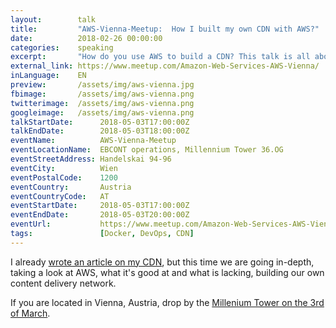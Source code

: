 ```yaml
---
layout:        talk
title:         "AWS-Vienna-Meetup:  How I built my own CDN with AWS?"
date:          2018-02-26 00:00:00
categories:    speaking
excerpt:       "How do you use AWS to build a CDN? This talk is all about the nitty-gritty details!" 
external_link: https://www.meetup.com/Amazon-Web-Services-AWS-Vienna/
inLanguage:    EN
preview:       /assets/img/aws-vienna.jpg
fbimage:       /assets/img/aws-vienna.png
twitterimage:  /assets/img/aws-vienna.png
googleimage:   /assets/img/aws-vienna.png
talkStartDate:      2018-05-03T17:00:00Z 
talkEndDate:        2018-05-03T18:00:00Z
eventName:          AWS-Vienna-Meetup
eventLocationName:  EBCONT operations, Millennium Tower 36.OG
eventStreetAddress: Handelskai 94-96
eventCity:          Wien
eventPostalCode:    1200
eventCountry:       Austria
eventCountryCode:   AT
eventStartDate:     2018-05-03T17:00:00Z 
eventEndDate:       2018-05-03T20:00:00Z
eventUrl:           https://www.meetup.com/Amazon-Web-Services-AWS-Vienna/
tags:               [Docker, DevOps, CDN]
---
```


I already [wrote an article on my CDN](https://pasztor.at/blog/building-your-own-cdn), but this time we are going
in-depth, taking a look at AWS, what it's good at and what is lacking, building our own content delivery network.

If you are located in Vienna, Austria, drop by the
[Millenium Tower on the 3rd of March](https://www.meetup.com/Amazon-Web-Services-AWS-Vienna/events/248091566/).